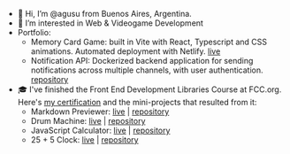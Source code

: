 - 👋 Hi, I’m @agusu from Buenos Aires, Argentina.
- 👀 I’m interested in Web & Videogame Development
- Portfolio:
  - Memory Card Game: built in Vite with React, Typescript and CSS animations. Automated deployment with Netlify. [live](https://agusu-memotest.netlify.app/)
  - Notification API: Dockerized backend application for sending notifications across multiple channels, with user authentication. [repository](https://github.com/agusu/notification)
- 🎓 I've finished the Front End Development Libraries Course at FCC.org. Here's [my certification](https://www.freecodecamp.org/certification/agusu/front-end-development-libraries) and the mini-projects that resulted from it:
  - Markdown Previewer: [live](https://agusu.github.io/markdown-previewer/) | [repository](https://github.com/agusu/markdown-previewer)
  - Drum Machine: [live](https://agusu.github.io/earthbound-drums/) | [repository](https://github.com/agusu/earthbound-drums)
  - JavaScript Calculator: [live](https://calculator-r12i0gl53-agusu.vercel.app/) | [repository](https://github.com/agusu/calculator)
  - 25 + 5 Clock: [live](https://pomodoro-pearl.vercel.app/) | [repository](https://github.com/agusu/pomodoro)


